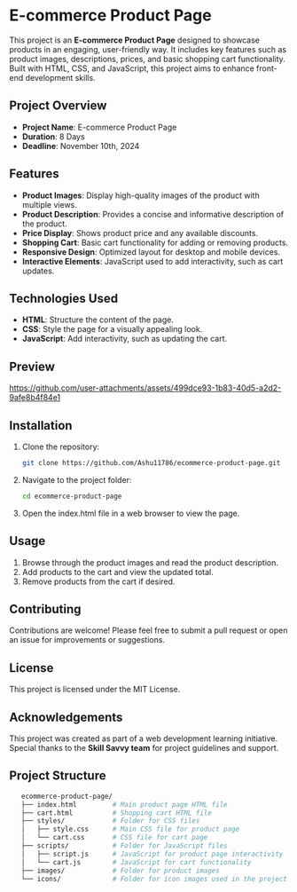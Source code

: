 # E-commerce Product Page

This project is an **E-commerce Product Page** designed to showcase products in an engaging, user-friendly way. It includes key features such as product images, descriptions, prices, and basic shopping cart functionality. Built with HTML, CSS, and JavaScript, this project aims to enhance front-end development skills.

## Project Overview

- **Project Name**: E-commerce Product Page
- **Duration**: 8 Days
- **Deadline**: November 10th, 2024

## Features

- **Product Images**: Display high-quality images of the product with multiple views.
- **Product Description**: Provides a concise and informative description of the product.
- **Price Display**: Shows product price and any available discounts.
- **Shopping Cart**: Basic cart functionality for adding or removing products.
- **Responsive Design**: Optimized layout for desktop and mobile devices.
- **Interactive Elements**: JavaScript used to add interactivity, such as cart updates.

## Technologies Used

- **HTML**: Structure the content of the page.
- **CSS**: Style the page for a visually appealing look.
- **JavaScript**: Add interactivity, such as updating the cart.

## Preview

https://github.com/user-attachments/assets/499dce93-1b83-40d5-a2d2-9afe8b4f84e1


## Installation

1. Clone the repository:
   ```bash
   git clone https://github.com/Ashu11786/ecommerce-product-page.git

2. Navigate to the project folder:
   ```bash
   cd ecommerce-product-page

3. Open the index.html file in a web browser to view the page.

## Usage

1. Browse through the product images and read the product description.
2. Add products to the cart and view the updated total.
3. Remove products from the cart if desired.

## Contributing

   Contributions are welcome! Please feel free to submit a pull request or open an issue for improvements or suggestions.

## License

   This project is licensed under the MIT License.

## Acknowledgements

   This project was created as part of a web development learning initiative. Special thanks to the **Skill Savvy team** for project guidelines and support.


## Project Structure

```graphql
   ecommerce-product-page/
   ├── index.html         # Main product page HTML file
   ├── cart.html          # Shopping cart HTML file
   ├── styles/            # Folder for CSS files
   │   ├── style.css      # Main CSS file for product page
   │   └── cart.css       # CSS file for cart page
   ├── scripts/           # Folder for JavaScript files
   │   ├── script.js      # JavaScript for product page interactivity
   │   └── cart.js        # JavaScript for cart functionality
   ├── images/            # Folder for product images
   └── icons/             # Folder for icon images used in the project



